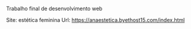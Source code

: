Trabalho final de desenvolvimento web

Site: estética feminina
Url: https://anaestetica.byethost15.com/index.html
